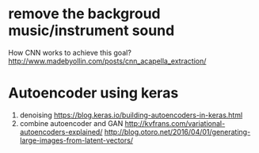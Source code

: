 # remove the backgroud music/instrument sound
How CNN works to achieve this goal?
http://www.madebyollin.com/posts/cnn_acapella_extraction/

# Autoencoder using keras
1. denoising
https://blog.keras.io/building-autoencoders-in-keras.html
2. combine autoencoder and GAN
http://kvfrans.com/variational-autoencoders-explained/
http://blog.otoro.net/2016/04/01/generating-large-images-from-latent-vectors/
